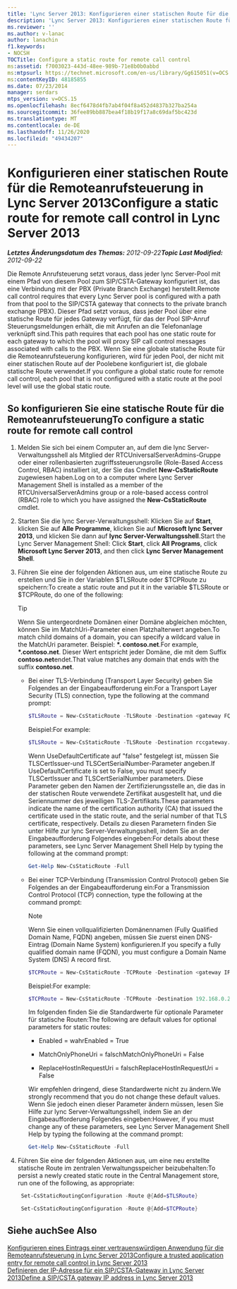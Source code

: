 ```yaml
---
title: 'Lync Server 2013: Konfigurieren einer statischen Route für die Remoteanrufsteuerung'
description: 'Lync Server 2013: Konfigurieren einer statischen Route für die Remoteanrufsteuerung.'
ms.reviewer: ''
ms.author: v-lanac
author: lanachin
f1.keywords:
- NOCSH
TOCTitle: Configure a static route for remote call control
ms:assetid: f7003023-443d-48ee-989b-71e8b0b0abbd
ms:mtpsurl: https://technet.microsoft.com/en-us/library/Gg615051(v=OCS.15)
ms:contentKeyID: 48185855
ms.date: 07/23/2014
manager: serdars
mtps_version: v=OCS.15
ms.openlocfilehash: 8ecf6478d4fb7ab4f04f8a452d4837b327ba254a
ms.sourcegitcommit: 36fee89bb887bea4f18b19f17a8c69daf5bc423d
ms.translationtype: MT
ms.contentlocale: de-DE
ms.lasthandoff: 11/26/2020
ms.locfileid: "49434207"
---
```

# <a name="configure-a-static-route-for-remote-call-control-in-lync-server-2013"></a><span data-ttu-id="47286-103">Konfigurieren einer statischen Route für die Remoteanrufsteuerung in Lync Server 2013</span><span class="sxs-lookup"><span data-stu-id="47286-103">Configure a static route for remote call control in Lync Server 2013</span></span>

<div data-xmlns="http://www.w3.org/1999/xhtml">

<div class="topic" data-xmlns="http://www.w3.org/1999/xhtml" data-msxsl="urn:schemas-microsoft-com:xslt" data-cs="https://msdn.microsoft.com/">

<div data-asp="https://msdn2.microsoft.com/asp">



</div>

<div id="mainSection">

<div id="mainBody"><span data-ttu-id="47286-104">

<span> </span></span><span class="sxs-lookup"><span data-stu-id="47286-104">

<span> </span></span></span>

<span data-ttu-id="47286-105">_**Letztes Änderungsdatum des Themas:** 2012-09-22_</span><span class="sxs-lookup"><span data-stu-id="47286-105">_**Topic Last Modified:** 2012-09-22_</span></span>

<span data-ttu-id="47286-106">Die Remote Anrufsteuerung setzt voraus, dass jeder lync Server-Pool mit einem Pfad von diesem Pool zum SIP/CSTA-Gateway konfiguriert ist, das eine Verbindung mit der PBX (Private Branch Exchange) herstellt.</span><span class="sxs-lookup"><span data-stu-id="47286-106">Remote call control requires that every Lync Server pool is configured with a path from that pool to the SIP/CSTA gateway that connects to the private branch exchange (PBX).</span></span> <span data-ttu-id="47286-107">Dieser Pfad setzt voraus, dass jeder Pool über eine statische Route für jedes Gateway verfügt, für das der Pool SIP-Anruf Steuerungsmeldungen erhält, die mit Anrufen an die Telefonanlage verknüpft sind.</span><span class="sxs-lookup"><span data-stu-id="47286-107">This path requires that each pool has one static route for each gateway to which the pool will proxy SIP call control messages associated with calls to the PBX.</span></span> <span data-ttu-id="47286-108">Wenn Sie eine globale statische Route für die Remoteanrufsteuerung konfigurieren, wird für jeden Pool, der nicht mit einer statischen Route auf der Poolebene konfiguriert ist, die globale statische Route verwendet.</span><span class="sxs-lookup"><span data-stu-id="47286-108">If you configure a global static route for remote call control, each pool that is not configured with a static route at the pool level will use the global static route.</span></span>

<div>

## <a name="to-configure-a-static-route-for-remote-call-control"></a><span data-ttu-id="47286-109">So konfigurieren Sie eine statische Route für die Remoteanrufsteuerung</span><span class="sxs-lookup"><span data-stu-id="47286-109">To configure a static route for remote call control</span></span>

1.  <span data-ttu-id="47286-110">Melden Sie sich bei einem Computer an, auf dem die lync Server-Verwaltungsshell als Mitglied der RTCUniversalServerAdmins-Gruppe oder einer rollenbasierten zugriffssteuerungsrolle (Role-Based Access Control, RBAC) installiert ist, der Sie das Cmdlet **New-CsStaticRoute** zugewiesen haben.</span><span class="sxs-lookup"><span data-stu-id="47286-110">Log on to a computer where Lync Server Management Shell is installed as a member of the RTCUniversalServerAdmins group or a role-based access control (RBAC) role to which you have assigned the **New-CsStaticRoute** cmdlet.</span></span>

2.  <span data-ttu-id="47286-111">Starten Sie die lync Server-Verwaltungsshell: Klicken Sie auf **Start**, klicken Sie auf **Alle Programme**, klicken Sie auf **Microsoft lync Server 2013**, und klicken Sie dann auf **lync Server-Verwaltungsshell**.</span><span class="sxs-lookup"><span data-stu-id="47286-111">Start the Lync Server Management Shell: Click **Start**, click **All Programs**, click **Microsoft Lync Server 2013**, and then click **Lync Server Management Shell**.</span></span>

3.  <span data-ttu-id="47286-112">Führen Sie eine der folgenden Aktionen aus, um eine statische Route zu erstellen und Sie in der Variablen $TLSRoute oder $TCPRoute zu speichern:</span><span class="sxs-lookup"><span data-stu-id="47286-112">To create a static route and put it in the variable $TLSRoute or $TCPRoute, do one of the following:</span></span>
    
    <div class="">
    

    > [!TIP]  
    > <span data-ttu-id="47286-113">Wenn Sie untergeordnete Domänen einer Domäne abgleichen möchten, können Sie im MatchUri-Parameter einen Platzhalterwert angeben.</span><span class="sxs-lookup"><span data-stu-id="47286-113">To match child domains of a domain, you can specify a wildcard value in the MatchUri parameter.</span></span> <span data-ttu-id="47286-114">Beispiel: <STRONG>\*. contoso.net</STRONG>.</span><span class="sxs-lookup"><span data-stu-id="47286-114">For example, <STRONG>\*.contoso.net</STRONG>.</span></span> <span data-ttu-id="47286-115">Dieser Wert entspricht jeder Domäne, die mit dem Suffix <STRONG>contoso.net</STRONG>endet.</span><span class="sxs-lookup"><span data-stu-id="47286-115">That value matches any domain that ends with the suffix <STRONG>contoso.net</STRONG>.</span></span>

    
    </div>
    
      - <span data-ttu-id="47286-116">Bei einer TLS-Verbindung (Transport Layer Security) geben Sie Folgendes an der Eingabeaufforderung ein:</span><span class="sxs-lookup"><span data-stu-id="47286-116">For a Transport Layer Security (TLS) connection, type the following at the command prompt:</span></span>
        
        ```powershell
        $TLSRoute = New-CsStaticRoute -TLSRoute -Destination <gateway FQDN> -Port <gateway SIP listening port> -UseDefaultCertificate $true -MatchUri <destination domain>
        ```
        <span data-ttu-id="47286-117">Beispiel:</span><span class="sxs-lookup"><span data-stu-id="47286-117">For example:</span></span>
        ```powershell
        $TLSRoute = New-CsStaticRoute -TLSRoute -Destination rccgateway.contoso.net -Port 5065 -UseDefaultCertificate $true -MatchUri *.contoso.net
        ```
        <span data-ttu-id="47286-118">Wenn UseDefaultCertificate auf "false" festgelegt ist, müssen Sie TLSCertIssuer-und TLSCertSerialNumber-Parameter angeben.</span><span class="sxs-lookup"><span data-stu-id="47286-118">If UseDefaultCertificate is set to False, you must specify TLSCertIssuer and TLSCertSerialNumber parameters.</span></span> <span data-ttu-id="47286-119">Diese Parameter geben den Namen der Zertifizierungsstelle an, die das in der statischen Route verwendete Zertifikat ausgestellt hat, und die Seriennummer des jeweiligen TLS-Zertifikats.</span><span class="sxs-lookup"><span data-stu-id="47286-119">These parameters indicate the name of the certification authority (CA) that issued the certificate used in the static route, and the serial number of that TLS certificate, respectively.</span></span> <span data-ttu-id="47286-120">Details zu diesen Parametern finden Sie unter Hilfe zur lync Server-Verwaltungsshell, indem Sie an der Eingabeaufforderung Folgendes eingeben:</span><span class="sxs-lookup"><span data-stu-id="47286-120">For details about these parameters, see Lync Server Management Shell Help by typing the following at the command prompt:</span></span>
        ```powershell
        Get-Help New-CsStaticRoute -Full
        ```
      - <span data-ttu-id="47286-121">Bei einer TCP-Verbindung (Transmission Control Protocol) geben Sie Folgendes an der Eingabeaufforderung ein:</span><span class="sxs-lookup"><span data-stu-id="47286-121">For a Transmission Control Protocol (TCP) connection, type the following at the command prompt:</span></span>
        
        <div class="">
        

        > [!NOTE]  
        > <span data-ttu-id="47286-122">Wenn Sie einen vollqualifizierten Domänennamen (Fully Qualified Domain Name, FQDN) angeben, müssen Sie zuerst einen DNS-Eintrag (Domain Name System) konfigurieren.</span><span class="sxs-lookup"><span data-stu-id="47286-122">If you specify a fully qualified domain name (FQDN), you must configure a Domain Name System (DNS) A record first.</span></span>

        
        </div>
        
        ```powershell
        $TCPRoute = New-CsStaticRoute -TCPRoute -Destination <gateway IP address or FQDN> -Port <gateway SIP listening port> -MatchUri <destination domain>
        ```
        <span data-ttu-id="47286-123">Beispiel:</span><span class="sxs-lookup"><span data-stu-id="47286-123">For example:</span></span>
        ```powershell
        $TCPRoute = New-CsStaticRoute -TCPRoute -Destination 192.168.0.240 -Port 5065 -MatchUri *.contoso.net
        ```
        <span data-ttu-id="47286-124">Im folgenden finden Sie die Standardwerte für optionale Parameter für statische Routen:</span><span class="sxs-lookup"><span data-stu-id="47286-124">The following are default values for optional parameters for static routes:</span></span>
        
          - <span data-ttu-id="47286-125">Enabled = wahr</span><span class="sxs-lookup"><span data-stu-id="47286-125">Enabled = True</span></span>
        
          - <span data-ttu-id="47286-126">MatchOnlyPhoneUri = falsch</span><span class="sxs-lookup"><span data-stu-id="47286-126">MatchOnlyPhoneUri = False</span></span>
        
          - <span data-ttu-id="47286-127">ReplaceHostInRequestUri = falsch</span><span class="sxs-lookup"><span data-stu-id="47286-127">ReplaceHostInRequestUri = False</span></span>
        
        <span data-ttu-id="47286-128">Wir empfehlen dringend, diese Standardwerte nicht zu ändern.</span><span class="sxs-lookup"><span data-stu-id="47286-128">We strongly recommend that you do not change these default values.</span></span> <span data-ttu-id="47286-129">Wenn Sie jedoch einen dieser Parameter ändern müssen, lesen Sie Hilfe zur lync Server-Verwaltungsshell, indem Sie an der Eingabeaufforderung Folgendes eingeben:</span><span class="sxs-lookup"><span data-stu-id="47286-129">However, if you must change any of these parameters, see Lync Server Management Shell Help by typing the following at the command prompt:</span></span>
        ```powershell
        Get-Help New-CsStaticRoute -Full
        ```
4.  <span data-ttu-id="47286-130">Führen Sie eine der folgenden Aktionen aus, um eine neu erstellte statische Route im zentralen Verwaltungsspeicher beizubehalten:</span><span class="sxs-lookup"><span data-stu-id="47286-130">To persist a newly created static route in the Central Management store, run one of the following, as appropriate:</span></span>
    
       ```powershell
        Set-CsStaticRoutingConfiguration -Route @{Add=$TLSRoute}
       ```
    
       ```powershell
        Set-CsStaticRoutingConfiguration -Route @{Add=$TCPRoute}
       ```

</div>

<div>

## <a name="see-also"></a><span data-ttu-id="47286-131">Siehe auch</span><span class="sxs-lookup"><span data-stu-id="47286-131">See Also</span></span>


[<span data-ttu-id="47286-132">Konfigurieren eines Eintrags einer vertrauenswürdigen Anwendung für die Remoteanrufsteuerung in Lync Server 2013</span><span class="sxs-lookup"><span data-stu-id="47286-132">Configure a trusted application entry for remote call control in Lync Server 2013</span></span>](lync-server-2013-configure-a-trusted-application-entry-for-remote-call-control.md)  
[<span data-ttu-id="47286-133">Definieren der IP-Adresse für ein SIP/CSTA-Gateway in Lync Server 2013</span><span class="sxs-lookup"><span data-stu-id="47286-133">Define a SIP/CSTA gateway IP address in Lync Server 2013</span></span>](lync-server-2013-define-a-sip-csta-gateway-ip-address.md)  
  

<span data-ttu-id="47286-134"></div>

</div>

<span> </span>

</div>

</div>

</span><span class="sxs-lookup"><span data-stu-id="47286-134"></div>

</div>

<span> </span>

</div>

</div>

</span></span></div>

